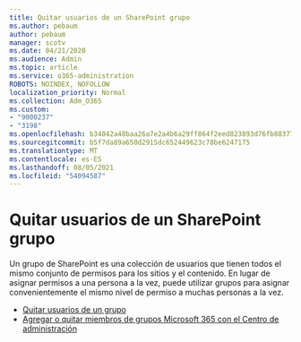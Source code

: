```yaml
---
title: Quitar usuarios de un SharePoint grupo
ms.author: pebaum
author: pebaum
manager: scotv
ms.date: 04/21/2020
ms.audience: Admin
ms.topic: article
ms.service: o365-administration
ROBOTS: NOINDEX, NOFOLLOW
localization_priority: Normal
ms.collection: Adm_O365
ms.custom:
- "9000237"
- "3198"
ms.openlocfilehash: b34042a48baa26a7e2a4b6a29ff864f2eed823893d76fb8837704769b0ce5166
ms.sourcegitcommit: b5f7da89a650d2915dc652449623c78be6247175
ms.translationtype: MT
ms.contentlocale: es-ES
ms.lasthandoff: 08/05/2021
ms.locfileid: "54094587"
---
```

# <a name="remove-users-from-a-sharepoint-group"></a>Quitar usuarios de un SharePoint grupo

Un grupo de SharePoint es una colección de usuarios que tienen todos el mismo conjunto de permisos para los sitios y el contenido. En lugar de asignar permisos a una persona a la vez, puede utilizar grupos para asignar convenientemente el mismo nivel de permiso a muchas personas a la vez.

- [Quitar usuarios de un grupo](https://docs.microsoft.com/sharepoint/customize-sharepoint-site-permissions#remove-users-from-a-group)
- [Agregar o quitar miembros de grupos Microsoft 365 con el Centro de administración](https://docs.microsoft.com/microsoft-365/admin/create-groups/add-or-remove-members-from-groups)
